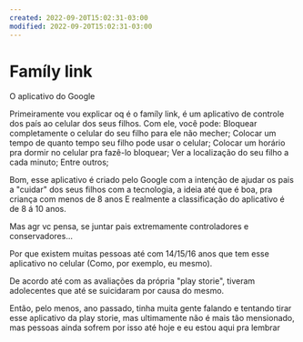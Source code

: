 ```yaml
---
created: 2022-09-20T15:02:31-03:00
modified: 2022-09-20T15:02:31-03:00
---
```


# Famíly link

O aplicativo do Google 

Primeiramente vou explicar oq é o famíly link, é um aplicativo de controle dos país ao celular dos seus filhos. Com ele, você pode:
Bloquear completamente o celular do seu filho para ele não mecher;
Colocar um tempo de quanto tempo seu filho pode usar o celular;
Colocar um horário pra dormir no celular pra fazê-lo bloquear;
Ver a localização do seu filho a cada minuto;
Entre outros;

Bom, esse aplicativo é criado pelo Google com a intenção de ajudar os pais a "cuidar" dos seus filhos com a tecnologia, a ideia até que é boa, pra criança com menos de 8 anos 
E realmente a classificação do aplicativo é de 8 á 10 anos.

Mas agr vc pensa, se juntar pais extremamente controladores e conservadores...

Por que existem muitas pessoas até com 14/15/16 anos que tem esse aplicativo no celular (Como, por exemplo, eu mesmo).

De acordo até com as avaliações da própria "play storie", tiveram adolecentes que até se suicidaram por causa do mesmo.

Então, pelo menos, ano passado, tinha muita gente falando e tentando tirar esse aplicativo da play storie, mas ultimamente não é mais tão mensionado, mas pessoas ainda sofrem por isso até hoje e eu estou aqui pra lembrar
